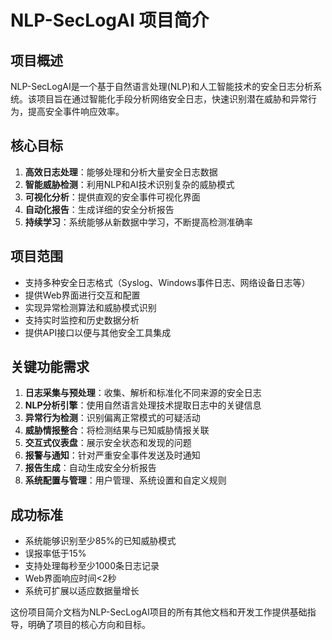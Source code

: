 # NLP-SecLogAI 项目简介

## 项目概述
NLP-SecLogAI是一个基于自然语言处理(NLP)和人工智能技术的安全日志分析系统。该项目旨在通过智能化手段分析网络安全日志，快速识别潜在威胁和异常行为，提高安全事件响应效率。

## 核心目标
1. **高效日志处理**：能够处理和分析大量安全日志数据
2. **智能威胁检测**：利用NLP和AI技术识别复杂的威胁模式
3. **可视化分析**：提供直观的安全事件可视化界面
4. **自动化报告**：生成详细的安全分析报告
5. **持续学习**：系统能够从新数据中学习，不断提高检测准确率

## 项目范围
- 支持多种安全日志格式（Syslog、Windows事件日志、网络设备日志等）
- 提供Web界面进行交互和配置
- 实现异常检测算法和威胁模式识别
- 支持实时监控和历史数据分析
- 提供API接口以便与其他安全工具集成

## 关键功能需求
1. **日志采集与预处理**：收集、解析和标准化不同来源的安全日志
2. **NLP分析引擎**：使用自然语言处理技术提取日志中的关键信息
3. **异常行为检测**：识别偏离正常模式的可疑活动
4. **威胁情报整合**：将检测结果与已知威胁情报关联
5. **交互式仪表盘**：展示安全状态和发现的问题
6. **报警与通知**：针对严重安全事件发送及时通知
7. **报告生成**：自动生成安全分析报告
8. **系统配置与管理**：用户管理、系统设置和自定义规则

## 成功标准
- 系统能够识别至少85%的已知威胁模式
- 误报率低于15%
- 支持处理每秒至少1000条日志记录
- Web界面响应时间<2秒
- 系统可扩展以适应数据量增长

这份项目简介文档为NLP-SecLogAI项目的所有其他文档和开发工作提供基础指导，明确了项目的核心方向和目标。 
